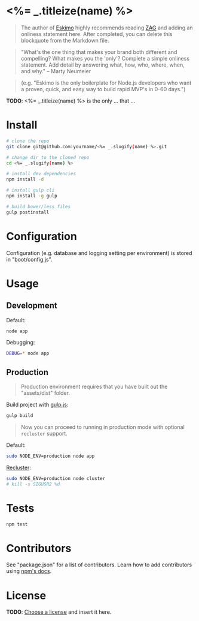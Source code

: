 
# <%= _.titleize(name) %>


> The author of [Eskimo](http://eskimo.io) highly recommends
reading [ZAG](http://goo.gl/DPmCWa) and adding an onliness statement here.
After completed, you can delete this blockquote from the Markdown file.

> "What's the one thing that makes your brand both different and compelling?
What makes you the 'only'?  Complete a simple onliness statement.
Add detail by answering what, how, who, where, when, and why."
&ndash; Marty Neumeier

> (e.g. "Eskimo is the only boilerplate for Node.js developers who want
a proven, quick, and easy way to build rapid MVP's in 0-60 days.")

**TODO**: <%= _.titleize(name) %> is the only &hellip; that &hellip;


# Install

```bash
# clone the repo
git clone git@github.com:yourname/<%= _.slugify(name) %>.git

# change dir to the cloned repo
cd <%= _.slugify(name) %>

# install dev dependencies
npm install -d

# install gulp cli
npm install -g gulp

# build bower/less files
gulp postinstall
```


# Configuration

Configuration (e.g. database and logging setting per environment) is stored in "boot/config.js".


# Usage

## Development

Default:

```bash
node app
```

Debugging:

```bash
DEBUG=* node app
```

## Production

> Production environment requires that you have built out the "assets/dist" folder.

Build project with [gulp.js](http://gulpjs.com/):

```bash
gulp build
```

> Now you can proceed to running in production mode with optional `recluster` support.

Default:

```bash
sudo NODE_ENV=production node app
```

[Recluster](https://github.com/doxout/recluster):

```bash
sudo NODE_ENV=production node cluster
# kill -s SIGUSR2 %d
```


# Tests

```bash
npm test
```


# Contributors

See "package.json" for a list of contributors.  Learn how to add contributors using [npm's docs](https://www.npmjs.org/doc/files/package.json.html#people-fields-author-contributors).


# License

**TODO**: [Choose a license](http://choosealicense.com/) and insert it here.



